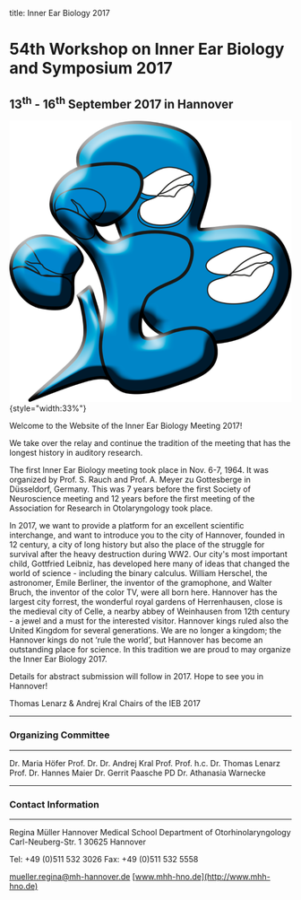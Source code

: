 title: Inner Ear Biology 2017

<!-- adding a "title: ..." atop defines how this pages should show up in the menu. Otherwise just the file/dir name would be used.
The title is also shown in big above the page on vianna.de (not on github) -->

# 54th Workshop on Inner Ear Biology and Symposium 2017

## 13<sup>th</sup> - 16<sup>th</sup> September 2017 in Hannover

![Logo IEB](Logo.png){style="width:33%"}

Welcome to the Website of the Inner Ear Biology Meeting 2017! 

We take over the relay and continue the tradition of the meeting that has the longest history in auditory research. 

The first Inner Ear Biology meeting took place in Nov. 6-7, 1964. 
It was organized by Prof. S. Rauch and Prof. A. Meyer zu Gottesberge in Düsseldorf, Germany. This was 7 years before the first Society of Neuroscience meeting and 12 years before the first meeting of the Association for Research in Otolaryngology took place. 

In 2017, we want to provide a platform for an excellent scientific interchange, and want to introduce you to the city of Hannover, founded in 12 century, a city of long history but also the place of the struggle for survival after the heavy destruction during WW2. Our city's most important child, Gottfried Leibniz, has developed here many of ideas that changed the world of science - including the binary calculus. William Herschel, the astronomer, Emile Berliner, the inventor of the gramophone, and Walter Bruch, the inventor of the color TV, were all born here. Hannover has the largest city forrest, the wonderful royal gardens of Herrenhausen, close is the medieval city of Celle, a nearby abbey of Weinhausen from 12th century - a jewel and a must for the interested visitor. Hannover kings ruled also the United Kingdom for several generations. We are no longer a kingdom; the Hannover kings do not ‘rule the world’, but Hannover has become an outstanding place for science. In this tradition we are proud to may organize the Inner Ear Biology 2017.  

Details for abstract submission will follow in 2017. Hope to see you in Hannover!

Thomas Lenarz & Andrej Kral
Chairs of the IEB 2017

-------------------
### Organizing Committee
-------------------
Dr. Maria Höfer
Prof. Dr. Dr. Andrej Kral
Prof. Prof. h.c. Dr. Thomas Lenarz
Prof. Dr. Hannes Maier
Dr. Gerrit Paasche
PD Dr. Athanasia Warnecke


-------------------

### Contact Information
-------------------

Regina Müller
Hannover Medical School
Department of Otorhinolaryngology
Carl-Neuberg-Str. 1
30625 Hannover

Tel: +49 (0)511 532 3026
Fax: +49 (0)511 532 5558

[mueller.regina@mh-hannover.de](mailto:mueller.regina@mh-hannover.de)
[www.mhh-hno.de](http://www.mhh-hno.de)




